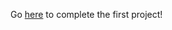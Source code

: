 

Go [here](https://github.com/haw230/linear-search/ "Linear Search") to complete the first project!

